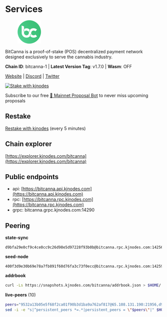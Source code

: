 # Services

<figure><img src="https://raw.githubusercontent.com/kj89/cosmos-images/main/logos/bitcanna.png" alt=""><figcaption></figcaption></figure>

BitCanna is a proof-of-stake (POS) decentralized payment network designed exclusively to serve the cannabis industry. 

**Chain ID**: bitcanna-1 | **Latest Version Tag**: v1.7.0 | **Wasm**: OFF

[Website](https://www.bitcanna.io) | [Discord](https://discord.gg/9AVrzaVQvs) | [Twitter](https://twitter.com/BitCannaGlobal)

[![Stake with kjnodes](https://i.ibb.co/cr44Q8j/button-stake-with-kjnodes.png)](https://restake.app/bitcanna/bcnavaloper1aym6s8eza7kjvnxuwxufrzccz6vqvgnsc47cc7)

Subscribe to our free [🤖 Mainnet Proposal Bot](https://t.me/kjnodes_proposal_bot) to never miss upcoming proposals

## Restake

[Restake with kjnodes](https://restake.app/bitcanna/bcnavaloper1aym6s8eza7kjvnxuwxufrzccz6vqvgnsc47cc7) (every 5 minutes)
## Chain explorer
[https://explorer.kjnodes.com/bitcanna](https://explorer.kjnodes.com/bitcanna)

## Public endpoints

* api: [https://bitcanna.api.kjnodes.com](https://bitcanna.api.kjnodes.com)
* rpc: [https://bitcanna.rpc.kjnodes.com](https://bitcanna.rpc.kjnodes.com)
* grpc: bitcanna.grpc.kjnodes.com:14290

## Peering

**state-sync**

```text
d9bfa29e0cf9c4ce0cc9c26d98e5d97228f93b0b@bitcanna.rpc.kjnodes.com:14256
```

**seed-node**

```text
400f3d9e30b69e78a7fb891f60d76fa3c73f0ecc@bitcanna.rpc.kjnodes.com:14259
```

**addrbook**
```bash
curl -Ls https://snapshots.kjnodes.com/bitcanna/addrbook.json > $HOME/.bcna/config/addrbook.json
```

**live-peers** (10)
```bash
peers="9532a13b05e5f68f2ca01f90b3d1ba9a762af817@65.108.131.190:21956,d9bfa29e0cf9c4ce0cc9c26d98e5d97228f93b0b@65.109.88.38:14256,b587bf827b5f680c417601b536ffbd505c88bb07@193.70.45.106:13056,b212d5740b2e11e54f56b072dc13b6134650cfb5@169.155.168.54:26656,d2247f7b919f0781c90ee61958d7044665a22d38@169.155.169.55:26656,23671067d0fd40aec523290585c7d8e91034a771@65.108.43.170:26656,88c6b1fa1c7fef98b4449b769eb2705476586664@65.109.92.241:21326,320d0d38559140608b72a361db44b2a8f14bf0d1@107.181.229.154:16656,5bb0a042e8a4ee28bcda1e26148e57787e75a42e@23.88.69.22:28466,d7322625044ad733bce4178dc397b2b9b5f68b41@43.153.27.130:26656"
sed -i -e "s|^persistent_peers *=.*|persistent_peers = \"$peers\"|" $HOME/.bcna/config/config.toml
```
